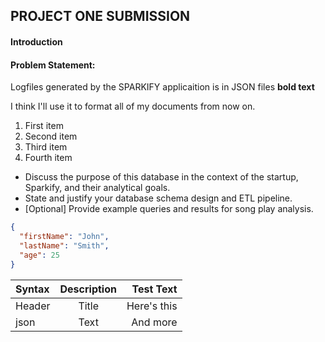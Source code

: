 ## PROJECT ONE SUBMISSION

#### Introduction

#### Problem Statement:
Logfiles generated by the SPARKIFY applicaition is in JSON files  <strong>bold text</strong>
<p>I think I'll use it to format all of my documents from now on.</p> 
 <ol>
<li>First item</li>
<li>Second item</li>
<li>Third item</li>
<li>Fourth item</li>
</ol>

* Discuss the purpose of this database in the context of the startup, Sparkify, and their analytical goals.
* State and justify your database schema design and ETL pipeline.
* [Optional] Provide example queries and results for song play analysis.

```json 
{
  "firstName": "John",
  "lastName": "Smith",
  "age": 25
}
``` 
 

| Syntax      | Description | Test Text     |
| :---        |    :----:   |          ---: |
| Header      | Title       | Here's this   |
| json        | Text        | And more      |
    

